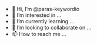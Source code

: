 - 👋 Hi, I’m @paras-keywordio
- 👀 I’m interested in ...
- 🌱 I’m currently learning ...
- 💞️ I’m looking to collaborate on ...
- 📫 How to reach me ...

<!---
paras-keywordio/paras-keywordio is a ✨ special ✨ repository because its `README.md` (this file) appears on your GitHub profile.
You can click the Preview link to take a look at your changes.
--->
